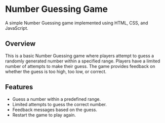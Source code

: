 # Number Guessing Game

A simple Number Guessing game implemented using HTML, CSS, and JavaScript.

## Overview

This is a basic Number Guessing game where players attempt to guess a randomly generated number within a specified range. Players have a limited number of attempts to make their guess. The game provides feedback on whether the guess is too high, too low, or correct.

## Features

- Guess a number within a predefined range.
- Limited attempts to guess the correct number.
- Feedback messages based on the guess.
- Restart the game to play again.
